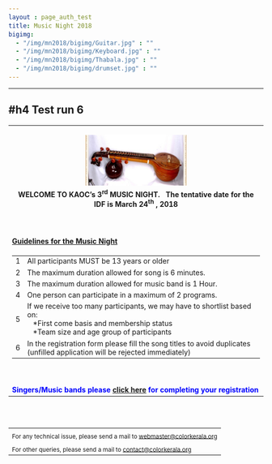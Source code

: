 ```yaml
---
layout : page_auth_test
title: Music Night 2018
bigimg:
  - "/img/mn2018/bigimg/Guitar.jpg" : ""
  - "/img/mn2018/bigimg/Keyboard.jpg" : ""
  - "/img/mn2018/bigimg/Thabala.jpg" : ""
  - "/img/mn2018/bigimg/drumset.jpg" : ""
---
```

---
#h4 Test run 6
---
<table align="center" style="border:0"> <tr style="border:0"><td align="center" style="border:0"><br/>
  <center><img src="/img/mn2018/veena.jpg" width="200" height="100" align="center"></center></td></tr>

 <tr style="border:0;background:transparent">
   <td style="border:0"> 
     <strong> <center>WELCOME TO KAOC’s 3<sup>rd</sup> MUSIC NIGHT. &nbsp; The tentative date for the IDF is March 24<sup>th</sup> , 2018 </center></strong><br/><br/><br/>
  </td></tr>
  
  <tr style="border:0;background:transparent">
   <td style="border:0"> 
   <strong> <u> Guidelines for the Music Night </u> </strong> 
    </td></tr> 
  <tr style="border:0" ><td style="border:0" >
  <table align="left">
  <tr>
  <td>1</td><td>All participants MUST be 13 years or older</td>
  </tr>
  <tr> <td>2</td><td>The maximum duration allowed for song is 6 minutes. </td> </tr>
    <tr><td>3</td><td>The maximum duration allowed for music band is 1 Hour.</td></tr>
    <tr><td>4</td><td>One person can participate in a maximum of 2 programs.</td></tr>
    <tr><td>5</td><td>If we receive too many participants, we may have to shortlist based on: <br/>
     &nbsp;&nbsp;&nbsp;*First come basis and membership status<br/>
     &nbsp;&nbsp;&nbsp;*Team size and age group of participants
     </td></tr>
    <tr><td>6</td><td>In the registration form please fill the song titles to avoid duplicates (unfilled application will be rejected immediately)</td></tr>
    </table>
  </td></tr>
   
  <tr style="border:0;background:transparent" ><td style="border:0;background:transparent" > <br/><br/>
  <font color="blue"> <strong>Singers/Music bands please  <a href="https://docs.google.com/forms/d/e/1FAIpQLSd_0HGOgHMNLfV_3a4pv4hErJw6ElOETkvQDGB0JDPJHFVUCQ/viewform?usp=sf_link">click here</a> for completing your registration </strong></font>
    </td></tr>
</table>
<br/><br/>
<table>
  <tr style="border:0;background:transparent">
   <td style="border:0"> <sub> For any technical issue, please send a mail to <u> webmaster@colorkerala.org </u></sub></td></tr>
  <tr style="border:0;background:transparent">
    <td style="border:0">  <sub>For other queries, please send a mail to <u> contact@colorkerala.org </u></sub></td></tr>
  </table>

